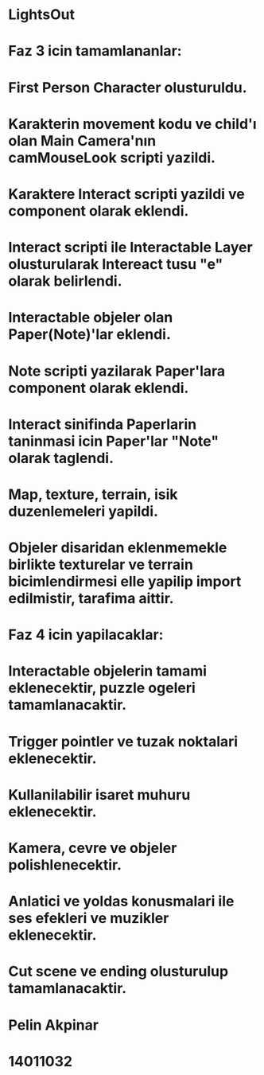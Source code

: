 # LightsOut
#
# Faz 3 icin tamamlananlar:
#
# First Person Character olusturuldu.
# Karakterin movement kodu ve child'ı olan Main Camera'nın camMouseLook scripti yazildi.
# Karaktere Interact scripti yazildi ve component olarak eklendi.
# Interact scripti ile Interactable Layer olusturularak Intereact tusu "e" olarak belirlendi.
# Interactable objeler olan Paper(Note)'lar eklendi.
# Note scripti yazilarak Paper'lara component olarak eklendi.
# Interact sinifinda Paperlarin taninmasi icin Paper'lar "Note" olarak taglendi.
# Map, texture, terrain, isik duzenlemeleri yapildi.
# Objeler disaridan eklenmemekle birlikte texturelar ve terrain bicimlendirmesi elle yapilip import edilmistir, tarafima aittir.
#
# Faz 4 icin yapilacaklar:
#
# Interactable objelerin tamami eklenecektir, puzzle ogeleri tamamlanacaktir.
# Trigger pointler ve tuzak noktalari eklenecektir.
# Kullanilabilir isaret muhuru eklenecektir.
# Kamera, cevre ve objeler polishlenecektir.
# Anlatici ve yoldas konusmalari ile ses efekleri ve muzikler eklenecektir.
# Cut scene ve ending olusturulup tamamlanacaktir.
#
# Pelin Akpinar
# 14011032
# 
